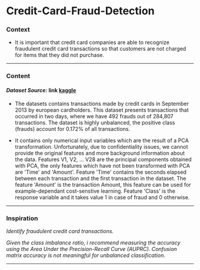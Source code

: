 # Credit-Card-Fraud-Detection

### Context

* It is important that credit card companies are able to recognize fraudulent credit card transactions so that customers are not charged for items that they did not purchase.

---
### Content 

#### *Dataset Source:*  link  [kaggle](https://www.kaggle.com/mlg-ulb/creditcardfraud)

* The datasets contains transactions made by credit cards in September 2013 by european cardholders. This dataset presents transactions that occurred in two days, where we have 492 frauds out of 284,807 transactions. The dataset is highly unbalanced, the positive class (frauds) account for 0.172% of all transactions.

* It contains only numerical input variables which are the result of a PCA transformation. Unfortunately, due to confidentiality issues, we cannot provide the original features and more background information about the data. Features V1, V2, ... V28 are the principal components obtained with PCA, the only features which have not been transformed with PCA are 'Time' and 'Amount'. Feature 'Time' contains the seconds elapsed between each transaction and the first transaction in the dataset. The feature 'Amount' is the transaction Amount, this feature can be used for example-dependant cost-senstive learning. Feature 'Class' is the response variable and it takes value 1 in case of fraud and 0 otherwise.

---
### Inspiration 

*Identify fraudulent credit card transactions.*

*Given the class imbalance ratio, i recommend measuring the accuracy using the Area Under the Precision-Recall Curve (AUPRC). Confusion matrix accuracy is not meaningful for unbalanced classification.*

---
